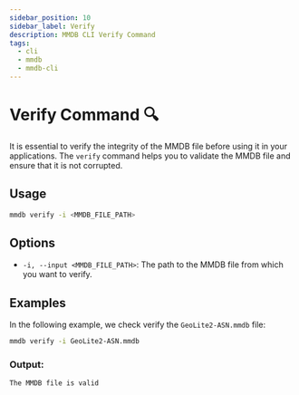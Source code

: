 ```yaml
---
sidebar_position: 10
sidebar_label: Verify
description: MMDB CLI Verify Command
tags:
  - cli
  - mmdb
  - mmdb-cli
---
```


# Verify Command 🔍

It is essential to verify the integrity of the MMDB file before using it in your applications. The `verify` command helps you to validate the MMDB file and ensure that it is not corrupted.

## Usage

```bash
mmdb verify -i <MMDB_FILE_PATH>
```

## Options

- `-i, --input <MMDB_FILE_PATH>`: The path to the MMDB file from which you want to verify.

## Examples

In the following example, we check verify the `GeoLite2-ASN.mmdb` file:

```bash
mmdb verify -i GeoLite2-ASN.mmdb
```

### Output:

```text
The MMDB file is valid
```
